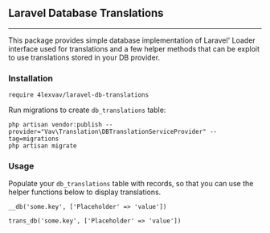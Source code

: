 Laravel Database Translations
---
---

This package provides simple database implementation of Laravel' Loader interface used for translations
and a few helper methods that can be exploit to use translations stored in your DB provider.

### Installation
`require 4lexvav/laravel-db-translations`

Run migrations to create `db_translations` table:
```
php artisan vendor:publish --provider="Vav\Translation\DBTranslationServiceProvider" --tag=migrations
php artisan migrate
```

### Usage

Populate your `db_translations` table with records, so that you can use the helper functions below
to display translations.

```
__db('some.key', ['Placeholder' => 'value'])
```

```
trans_db('some.key', ['Placeholder' => 'value'])
```
